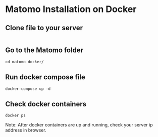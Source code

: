 # Matomo Installation on Docker

Clone file to your server
------------------------
```console
```
Go to the Matomo folder
----------------------
```console
cd matomo-docker/
```
Run docker compose file
-----------------------
```console
docker-compose up -d
```
Check docker containers
-----------------------
```console
docker ps 
```

Note: After docker containers are up and running, check your server ip address in browser.
